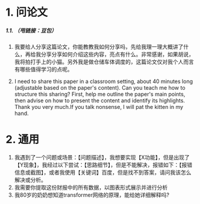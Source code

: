 # 1. 问论文
##### 1.1. （甩链接：豆包）
1. 我要给人分享这篇论文，你能教教我如何分享吗，先给我理一理大概讲了什么，再给我分享分享如何介绍这些内容，亮点有什么。非常感谢，如果胡说，我将拍打手上的小猫。另外我是做仓储车体调度的，这篇论文仅对我个人而言有哪些值得学习的点呢。

2. I need to share this paper in a classroom setting, about 40 minutes long (adjustable based on the paper's content). Can you teach me how to structure this sharing? First, help me outline the paper's main points, then advise on how to present the content and identify its highlights. Thank you very much.If you talk nonsense, I will pat the kitten in my hand.

# 2. 通用
1. 我遇到了一个问题或场景：【问题描述】，我想要实现【X功能】，但是出现了【Y现象】，我经过以下尝试：【思路细节】，但是不能解决，报错如下：【报错信息或截图】，或者我使用【关键词】百度，但是找不到答案，请问我该怎么解决或分析。
2. 我需要你提取这份财报中的所有数据，以图表形式展示并进行分析
3. 我80岁的奶奶想知道transformer网络的原理，能给她详细解释吗?



